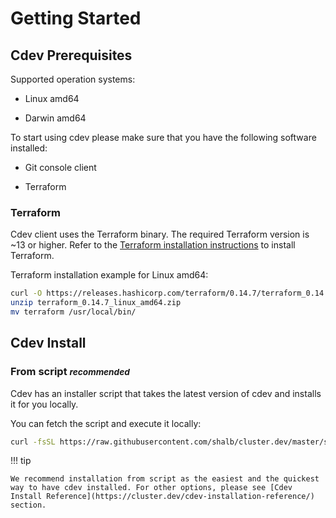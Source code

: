# Getting Started

## Cdev Prerequisites

Supported operation systems:

* Linux amd64

* Darwin amd64

To start using cdev please make sure that you have the following software installed:

* Git console client

* Terraform

### Terraform

Cdev client uses the Terraform binary. The required Terraform version is ~13 or higher. Refer to the [Terraform installation instructions](https://www.terraform.io/downloads.html) to install Terraform.

Terraform installation example for Linux amd64:

```bash
curl -O https://releases.hashicorp.com/terraform/0.14.7/terraform_0.14.7_linux_amd64.zip
unzip terraform_0.14.7_linux_amd64.zip
mv terraform /usr/local/bin/
```

## Cdev Install

### From script *<small>recommended</small>*

Cdev has an installer script that takes the latest version of cdev and installs it for you locally.<br> 

You can fetch the script and execute it locally:

```bash
curl -fsSL https://raw.githubusercontent.com/shalb/cluster.dev/master/scripts/get_cdev.sh | sh
```

!!! tip

    We recommend installation from script as the easiest and the quickest way to have cdev installed. For other options, please see [Cdev Install Reference](https://cluster.dev/cdev-installation-reference/) section.

